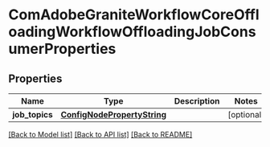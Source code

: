 # ComAdobeGraniteWorkflowCoreOffloadingWorkflowOffloadingJobConsumerProperties

## Properties
Name | Type | Description | Notes
------------ | ------------- | ------------- | -------------
**job_topics** | [**ConfigNodePropertyString**](ConfigNodePropertyString.md) |  | [optional] 

[[Back to Model list]](../README.md#documentation-for-models) [[Back to API list]](../README.md#documentation-for-api-endpoints) [[Back to README]](../README.md)


